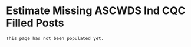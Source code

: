 # Estimate Missing ASCWDS Ind CQC Filled Posts
```{warning}
This page has not been populated yet.
```